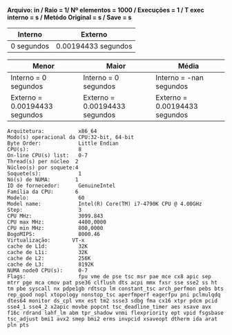 **Arquivo: in / Raio = 1/ Nº elementos = 1000 / Execuções = 1 / T exec interno = s / Metódo Original = s / Save = s**
 
| Interno | Externo |
|---------| ------- |
|0 segundos |0.00194433 segundos |

|Menor|Maior|Média|
|------|------|------|
|Interno = 0 segundos |Interno = 0 segundos |Interno = -nan segundos |
|Externo = 0.00194433 segundos |Externo = 0.00194433 segundos |Externo = 0.00194433 segundos |
```<code>
Arquitetura:           x86_64
Modo(s) operacional da CPU:32-bit, 64-bit
Byte Order:            Little Endian
CPU(s):                8
On-line CPU(s) list:   0-7
Thread(s) per núcleo  2
Núcleo(s) por soquete:4
Soquete(s):            1
Nó(s) de NUMA:        1
ID de fornecedor:      GenuineIntel
Família da CPU:       6
Modelo:                60
Model name:            Intel(R) Core(TM) i7-4790K CPU @ 4.00GHz
Step:                  3
CPU MHz:               3099.843
CPU max MHz:           4400,0000
CPU min MHz:           800,0000
BogoMIPS:              8000.46
Virtualização:       VT-x
cache de L1d:          32K
cache de L1i:          32K
cache de L2:           256K
cache de L3:           8192K
NUMA node0 CPU(s):     0-7
Flags:                 fpu vme de pse tsc msr pae mce cx8 apic sep mtrr pge mca cmov pat pse36 clflush dts acpi mmx fxsr sse sse2 ss ht tm pbe syscall nx pdpe1gb rdtscp lm constant_tsc arch_perfmon pebs bts rep_good nopl xtopology nonstop_tsc aperfmperf eagerfpu pni pclmulqdq dtes64 monitor ds_cpl vmx est tm2 ssse3 sdbg fma cx16 xtpr pdcm pcid sse4_1 sse4_2 x2apic movbe popcnt tsc_deadline_timer aes xsave avx f16c rdrand lahf_lm abm tpr_shadow vnmi flexpriority ept vpid fsgsbase tsc_adjust bmi1 avx2 smep bmi2 erms invpcid xsaveopt dtherm ida arat pln pts

